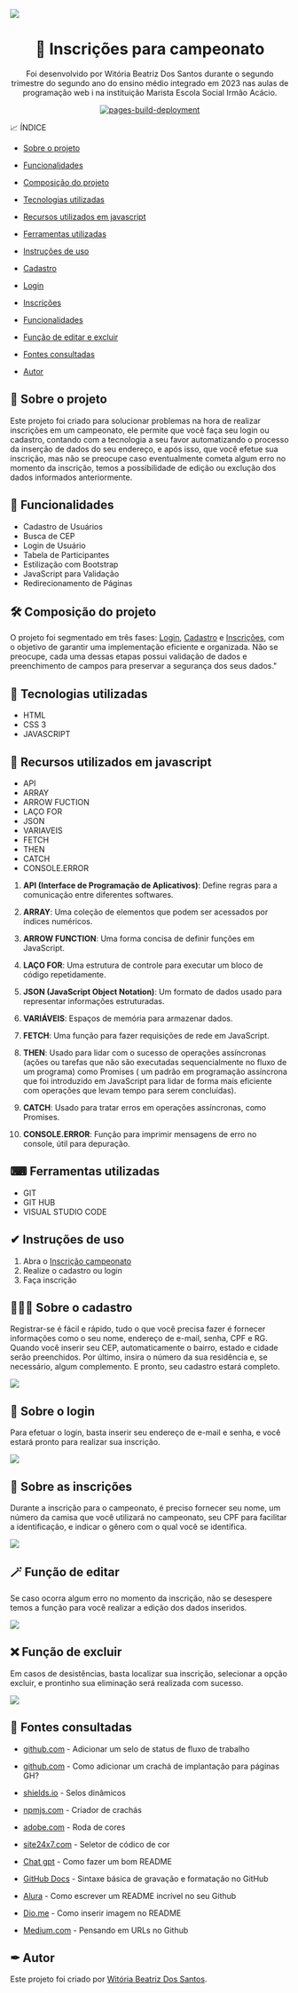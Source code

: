 
  <img src="imgs/capa1.png" align="center" />
</a>
<h1 align="center">🥇 Inscrições para campeonato </h1>
<p align="center"> Foi desenvolvido por Witória Beatriz Dos Santos durante o segundo trimestre do segundo ano do ensino médio integrado em 2023 nas aulas de programação web i na instituição Marista Escola Social Irmão Acácio.
<p align="center">
  <a href="https://github.com/Witoriabeatriz/Cadastro-versao-final/actions/workflows/pages/pages-build-deployment"><img src="https://github.com/Witoriabeatriz/Cadastro-versao-final/actions/workflows/pages/pages-build-deployment/badge.svg" alt="pages-build-deployment"></a>
</p>
  

📈 ÍNDICE

* [Sobre o projeto](https://github.com/Witoriabeatriz/Cadastro-versao-final#-sobre-o-projeto)
  
* [Funcionalidades](https://github.com/Witoriabeatriz/Cadastro-versao-final/blob/main/README.md#-funcionalidades)  
  
* [Composição do projeto](https://github.com/Witoriabeatriz/Cadastro-versao-final#%EF%B8%8F-composi%C3%A7%C3%A3o-do-projeto)  

* [Tecnologias utilizadas](https://github.com/Witoriabeatriz/Cadastro-versao-final#-tecnologias-utilizadas)

* [Recursos utilizados em javascript](https://github.com/Witoriabeatriz/Cadastro-versao-final#-recursos-utilizados-em-javascript)

* [Ferramentas utilizadas](https://github.com/Witoriabeatriz/Cadastro-versao-final#-ferramentas-utilizadas)

* [Instruções de uso](https://github.com/Witoriabeatriz/Cadastro-versao-final#-instru%C3%A7%C3%B5es-de-uso)
  
* [Cadastro](https://github.com/Witoriabeatriz/Cadastro-versao-final#-sobre-o-cadastro)
    
* [Login](https://github.com/Witoriabeatriz/Cadastro-versao-final#-sobre-o-login)
 
* [Inscrições](https://github.com/Witoriabeatriz/Cadastro-versao-final#-sobre-as-inscri%C3%A7%C3%B5es)  

* [Funcionalidades](https://github.com/Witoriabeatriz/Cadastro-versao-final#-funcionalidades)  
    
* [Função de editar e excluir](https://github.com/Witoriabeatriz/Cadastro-versao-final#4-fun%C3%A7%C3%A3o-de-editar-e-excluir)

* [Fontes consultadas](https://github.com/Witoriabeatriz/Cadastro-versao-final#-fontes-consultadas)  

* [Autor](https://github.com/Witoriabeatriz/Cadastro-versao-final#-autor)  

 
## 📌 Sobre o projeto 
Este projeto foi criado para solucionar problemas na hora de realizar inscrições em um campeonato, ele permite que você faça seu login ou cadastro, contando com a tecnologia a seu favor automatizando o processo da inserção de dados do seu endereço,  e após isso, que você efetue sua inscrição, mas não se preocupe caso eventualmente cometa algum erro no momento da inscrição, temos a possibilidade de edição ou exclução dos dados informados anteriormente.

## 👾 Funcionalidades
* Cadastro de Usuários
* Busca de CEP
* Login de Usuário
* Tabela de Participantes
* Estilização com Bootstrap
* JavaScript para Validação
* Redirecionamento de Páginas

## 🛠️ Composição do projeto 
O projeto foi segmentado em três fases: [Login](https://github.com/Witoriabeatriz/Cadastro-versao-final#-sobre-o-login), [Cadastro](https://github.com/Witoriabeatriz/Cadastro-versao-final#-sobre-o-cadastro) e [Inscrições](https://github.com/Witoriabeatriz/Cadastro-versao-final#-sobre-as-inscri%C3%A7%C3%B5es), com o objetivo de garantir uma implementação eficiente e organizada. Não se preocupe, cada uma dessas etapas possui validação de dados e preenchimento de campos para preservar a segurança dos seus dados."

## 🤖 Tecnologias utilizadas  
- HTML
- CSS 3
- JAVASCRIPT
## 🔔 Recursos utilizados em javascript
* API
* ARRAY
* ARROW FUCTION
* LAÇO FOR
* JSON
* VARIAVEIS
* FETCH
* THEN
* CATCH
* CONSOLE.ERROR

1. **API (Interface de Programação de Aplicativos)**: Define regras para a comunicação entre diferentes softwares.

2. **ARRAY**: Uma coleção de elementos que podem ser acessados por índices numéricos.

3. **ARROW FUNCTION**: Uma forma concisa de definir funções em JavaScript.

4. **LAÇO FOR**: Uma estrutura de controle para executar um bloco de código repetidamente.

5. **JSON (JavaScript Object Notation)**: Um formato de dados usado para representar informações estruturadas.

6. **VARIÁVEIS**: Espaços de memória para armazenar dados.

7. **FETCH**: Uma função para fazer requisições de rede em JavaScript.

8. **THEN**: Usado para lidar com o sucesso de operações assíncronas (ações ou tarefas que não são executadas sequencialmente no fluxo de um programa) como Promises (
um padrão em programação assíncrona que foi introduzido em JavaScript para lidar de forma mais eficiente com operações que levam tempo para serem concluídas).

9. **CATCH**: Usado para tratar erros em operações assíncronas, como Promises.

10. **CONSOLE.ERROR**: Função para imprimir mensagens de erro no console, útil para depuração.
  
## ⌨ Ferramentas utilizadas  
- GIT
- GIT HUB
- VISUAL STUDIO CODE
  
## ✔ Instruções de uso
1. Abra o [Inscrição campeonato](https://witoriabeatriz.github.io/Cadastro-versao-final/)  
2. Realize o cadastro ou login  
3. Faça inscrição 

## 👩🏻‍💻 Sobre o cadastro 

Registrar-se é fácil e rápido, tudo o que você precisa fazer é fornecer informações como o seu nome, endereço de e-mail, senha, CPF e RG. Quando você inserir seu CEP, automaticamente o bairro, estado e cidade serão preenchidos. Por último, insira o número da sua residência e, se necessário, algum complemento. E pronto, seu cadastro estará completo.

<img src="imgs/cadastro.gif">  


## 🔑 Sobre o login  

Para efetuar o login, basta inserir seu endereço de e-mail e senha, e você estará pronto para realizar sua inscrição.

<img src="imgs/login.gif">  

## 📝 Sobre as inscrições  
Durante a inscrição para o campeonato, é preciso fornecer seu nome, um número da camisa que você utilizará no campeonato, seu CPF para facilitar a identificação, e indicar o gênero com o qual você se identifica.
    
<img src="imgs/inscricao.gif"> 


## 🪄 Função de editar  
  
Se caso ocorra algum erro no momento da inscrição, não se desespere temos a função para você realizar a edição dos dados inseridos.

<img src="imgs/editar.gif">   


## ❌ Função de excluir  

Em casos de desistências, basta localizar sua inscrição, selecionar a opção excluir, e prontinho sua eliminação será realizada com sucesso. 
  
<img src="imgs/excluir.gif">
  
  
## 🔗 Fontes consultadas  
 
* [github.com](https://docs.github.com/pt/actions/monitoring-and-troubleshooting-workflows/adding-a-workflow-status-badge) - Adicionar um selo de status de fluxo de trabalho
  
* [github.com](https://github.com/orgs/community/discussions/36110) - Como adicionar um crachá de implantação para páginas GH?

* [shields.io](https://shields.io/) - Selos dinâmicos

* [npmjs.com](https://www.npmjs.com/package/badge-maker) - Criador de crachás

* [adobe.com](https://color.adobe.com/pt/create/color-wheel) - Roda de cores

* [site24x7.com](https://www.site24x7.com/pt/tools/seletor-de-codigo-cor.html) - Seletor de códico de cor

* [Chat gpt](https://chat.openai.com/) - Como fazer um bom README
  
* [GitHub Docs](https://docs.github.com/pt/get-started/writing-on-github/getting-started-with-writing-and-formatting-on-github/basic-writing-and-formatting-syntax) - Sintaxe básica de gravação e formatação no GitHub
  
* [Alura](https://www.alura.com.br/artigos/escrever-bom-readme) - Como escrever um README incrível no seu Github
   
* [Dio.me](https://www.dio.me/articles/personalize-o-readme-no-github) - Como inserir imagem no README     

* [Medium.com](https://medium.com/@afonsopacifer/pensando-em-urls-no-github-3517d97249d0) - Pensando em URLs no Github
     
## ✒ Autor
Este projeto foi criado por [Witória Beatriz Dos Santos](https://github.com/Witoriabeatriz).
